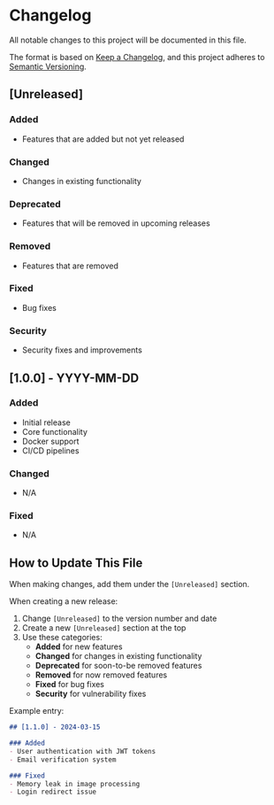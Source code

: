 # Changelog

All notable changes to this project will be documented in this file.

The format is based on [Keep a Changelog](https://keepachangelog.com/en/1.0.0/),
and this project adheres to [Semantic Versioning](https://semver.org/spec/v2.0.0.html).

## [Unreleased]

### Added
- Features that are added but not yet released

### Changed
- Changes in existing functionality

### Deprecated
- Features that will be removed in upcoming releases

### Removed
- Features that are removed

### Fixed
- Bug fixes

### Security
- Security fixes and improvements

## [1.0.0] - YYYY-MM-DD

### Added
- Initial release
- Core functionality
- Docker support
- CI/CD pipelines

### Changed
- N/A

### Fixed
- N/A

## How to Update This File

When making changes, add them under the `[Unreleased]` section.

When creating a new release:
1. Change `[Unreleased]` to the version number and date
2. Create a new `[Unreleased]` section at the top
3. Use these categories:
   - **Added** for new features
   - **Changed** for changes in existing functionality
   - **Deprecated** for soon-to-be removed features
   - **Removed** for now removed features
   - **Fixed** for bug fixes
   - **Security** for vulnerability fixes

Example entry:
```markdown
## [1.1.0] - 2024-03-15

### Added
- User authentication with JWT tokens
- Email verification system

### Fixed
- Memory leak in image processing
- Login redirect issue
```
